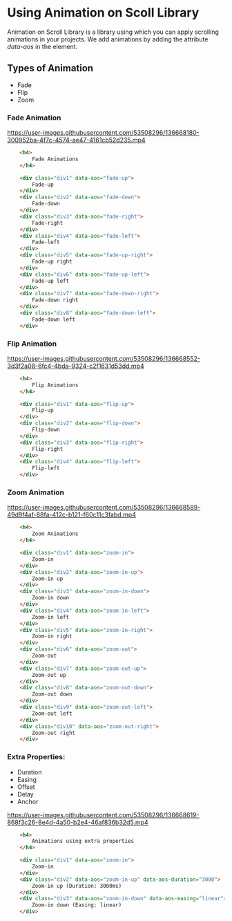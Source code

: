 # Using Animation on Scoll Library
Animation on Scroll Library is a library using which you can apply scrolling animations in your projects.
We add animations by adding the attribute _data-aos_ in the element.

## Types of Animation
- Fade
- Flip
- Zoom

### Fade Animation


https://user-images.githubusercontent.com/53508296/136668180-300952ba-4f7c-4574-ae47-4161cb52d235.mp4

```HTML
    <h4>
        Fade Animations
    </h4>

    <div class="div1" data-aos="fade-up">
        Fade-up
    </div>
    <div class="div2" data-aos="fade-down">
        Fade-down
    </div>
    <div class="div3" data-aos="fade-right">
        Fade-right
    </div>
    <div class="div4" data-aos="fade-left">
        Fade-left
    </div>
    <div class="div5" data-aos="fade-up-right">
        Fade-up right
    </div>
    <div class="div6" data-aos="fade-up-left">
        Fade-up left
    </div>
    <div class="div7" data-aos="fade-down-right">
        Fade-down right
    </div>
    <div class="div8" data-aos="fade-down-left">
        Fade-down left
    </div>
```

### Flip Animation


https://user-images.githubusercontent.com/53508296/136668552-3d3f2a08-6fc4-4bda-9324-c2f1631d53dd.mp4

```HTML
    <h4>
        Flip Animations
    </h4>

    <div class="div1" data-aos="flip-up">
        Flip-up
    </div>
    <div class="div2" data-aos="flip-down">
        Flip-down
    </div>
    <div class="div3" data-aos="flip-right">
        Flip-right
    </div>
    <div class="div4" data-aos="flip-left">
        Flip-left
    </div>

```

### Zoom Animation


https://user-images.githubusercontent.com/53508296/136668589-49d9f4af-88fa-412c-b121-f60c11c3fabd.mp4

```HTML
    <h4>
        Zoom Animations
    </h4>

    <div class="div1" data-aos="zoom-in">
        Zoom-in
    </div>
    <div class="div2" data-aos="zoom-in-up">
        Zoom-in up
    </div>
    <div class="div3" data-aos="zoom-in-down">
        Zoom-in down
    </div>
    <div class="div4" data-aos="zoom-in-left">
        Zoom-in left
    </div>
    <div class="div5" data-aos="zoom-in-right">
        Zoom-in right
    </div>
    <div class="div6" data-aos="zoom-out">
        Zoom-out
    </div>
    <div class="div7" data-aos="zoom-out-up">
        Zoom-out up
    </div>
    <div class="div8" data-aos="zoom-out-down">
        Zoom-out down
    </div>
    <div class="div9" data-aos="zoom-out-left">
        Zoom-out left
    </div>
    <div class="div10" data-aos="zoom-out-right">
        Zoom-out right
    </div>

```

### Extra Properties:
- Duration
- Easing
- Offset
- Delay
- Anchor


https://user-images.githubusercontent.com/53508296/136668619-868f3c26-8e4d-4a50-b2e4-46af836b32d5.mp4

```HTML
    <h4>
        Animations using extra properties
    </h4>

    <div class="div1" data-aos="zoom-in">
        Zoom-in
    </div>
    <div class="div2" data-aos="zoom-in-up" data-aos-duration="3000">
        Zoom-in up (Duration: 3000ms)
    </div>
    <div class="div3" data-aos="zoom-in-down" data-aos-easing="linear">
        Zoom-in down (Easing: linear)
    </div>

```

